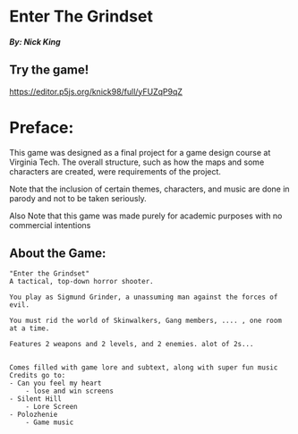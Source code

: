 # Enter The Grindset
##### By: Nick King

## Try the game!
https://editor.p5js.org/knick98/full/yFUZqP9qZ

# Preface:
This game was designed as a final project for a game design course at Virginia Tech. The overall structure, such as how the maps and some characters are created, were requirements of the project.

Note that the inclusion of certain themes, characters, and music are done in parody and not to be taken seriously.

Also Note that this game was made purely for academic purposes with no commercial intentions

## About the Game:

    "Enter the Grindset"
    A tactical, top-down horror shooter.
    
    You play as Sigmund Grinder, a unassuming man against the forces of evil.
    
    You must rid the world of Skinwalkers, Gang members, .... , one room at a time.

    Features 2 weapons and 2 levels, and 2 enemies. alot of 2s...


    Comes filled with game lore and subtext, along with super fun music
    Credits go to:
    - Can you feel my heart 
        - lose and win screens
    - Silent Hill  
        - Lore Screen
    - Polozhenie   
        - Game music
